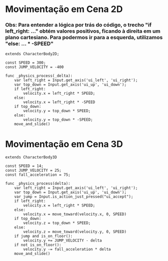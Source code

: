 # Movimentação em Cena 2D
### Obs: Para entender a lógica por trás do código, o trecho "if left_right: ..." obtém valores positivos, ficando à direita em um plano cartesiano. Para podermos ir para a esquerda, utilizamos "else: ... * -SPEED"
```
extends CharacterBody2D;

const SPEED = 300;
const JUMP_VELOCITY = -400

func _physics_process(_delta):
	var left_right = Input.get_axis('ui_left', 'ui_right');
	var top_down = Input.get_axis('ui_up', 'ui_down');
	if left_right: 
		velocity.x = left_right * SPEED;
	else: 
		velocity.x = left_right * -SPEED
	if top_down:
		velocity.y = top_down * SPEED;
	else:
		velocity.y = top_down * -SPEED;
	move_and_slide()
```

# Movimentação em Cena 3D
```
extends CharacterBody3D

const SPEED = 14;
const JUMP_VELOCITY = 25;
const fall_acceleration = 75;

func _physics_process(delta):
	var left_right = Input.get_axis('ui_left', 'ui_right');
	var top_down = Input.get_axis('ui_up', 'ui_down');
	var jump = Input.is_action_just_pressed("ui_accept");
	if left_right: 
		velocity.x = left_right * SPEED;
	else: 
		velocity.x = move_toward(velocity.x, 0, SPEED)
	if top_down:
		velocity.z = top_down * SPEED;
	else:
		velocity.z = move_toward(velocity.y, 0, SPEED)
	if jump and is_on_floor():
		velocity.y += JUMP_VELOCITY - delta
	if not is_on_floor():
		velocity.y -= fall_acceleration * delta
	move_and_slide()
```
